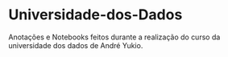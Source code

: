 # Universidade-dos-Dados
Anotações e Notebooks feitos durante a realização do curso da universidade dos dados de André Yukio.
